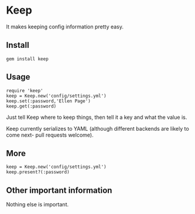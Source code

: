 # Keep

It makes keeping config information pretty easy.

## Install

    gem install keep

## Usage

    require 'keep'
    keep = Keep.new('config/settings.yml')
    keep.set(:password,'Ellen Page')
    keep.get(:password)

Just tell Keep where to keep things, then tell it a key and what the value is.

Keep currently serializes to YAML (although different backends are likely to
come next- pull requests welcome).

## More

    keep = Keep.new('config/settings.yml')
    keep.present?(:password)

## Other important information

Nothing else is important.
